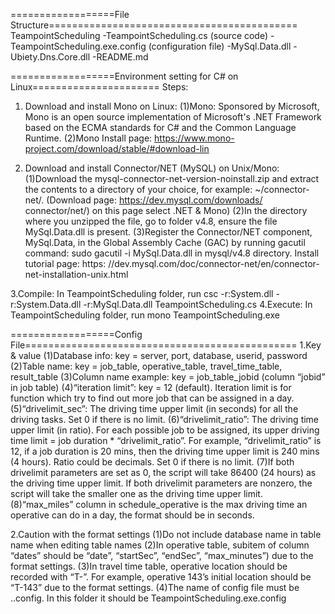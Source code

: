 ==================File Structure===========================================
TeampointScheduling 
-TeampointScheduling.cs (source code)
-TeampointScheduling.exe.config (configuration file)
-MySql.Data.dll
-Ubiety.Dns.Core.dll
-README.md


==================Environment setting for C# on Linux======================
Steps:
1. Download and install Mono on Linux:
 (1)Mono: Sponsored by Microsoft, Mono is an open source implementation of Microsoft's .NET Framework based on the ECMA standards for C# and the Common Language Runtime.
 (2)Mono Install page: https://www.mono-project.com/download/stable/#download-lin 

2. Download and install Connector/NET (MySQL) on Unix/Mono:
 (1)Download the mysql-connector-net-version-noinstall.zip and extract the contents to a directory of your choice, for example: ~/connector-net/. (Download page: https://dev.mysql.com/downloads/ connector/net/) on this page select .NET & Mono) 
 (2)In the directory where you unzipped the file, go to folder v4.8, ensure the file MySql.Data.dll is present.
 (3)Register the Connector/NET component, MySql.Data, in the Global Assembly Cache (GAC) by running gacutil command: sudo gacutil -i MySql.Data.dll in mysql/v4.8 directory. 
    Install tutorial page: https: //dev.mysql.com/doc/connector-net/en/connector-net-installation-unix.html 
 
3.Compile: In TeampointScheduling folder, run csc -r:System.dll -r:System.Data.dll -r:MySql.Data.dll TeampointScheduling.cs 
4.Execute: In TeampointScheduling folder, run mono TeampointScheduling.exe


==================Config File===============================================
1.Key & value
 (1)Database info: key = server, port, database, userid, password
 (2)Table name: key = job_table, operative_table, travel_time_table, result_table
 (3)Column name example: key = job_table_jobid (column “jobid” in job table)
 (4)“iteration limit”: key = 12 (default). Iteration limit is for function which try to find out more job that can be assigned in a day.
 (5)“drivelimit_sec”: The driving time upper limit (in seconds) for all the driving tasks. Set 0 if there is no limit.
 (6)“drivelimit_ratio”: The driving time upper limit (in ratio). For each possible job to be assigned, its upper driving time limit = job duration * “drivelimit_ratio”. For example, “drivelimit_ratio” is 12, if a job duration is 20 mins, then the driving time upper limit is 240 mins (4 hours). Ratio could be decimals. Set 0 if there is no limit.
 (7)If both drivelimit parameters are set as 0, the script will take 86400 (24 hours) as the driving time upper limit. If both drivelimit parameters are nonzero, the script will take the smaller one as the driving time upper limit.
 (8)“max_miles” column in schedule_operative is the max driving time an operative can do in a day, the format should be in seconds. 

2.Caution with the format settings
 (1)Do not include database name in table name when editing table names
 (2)In operative table, subitem of column “dates” should be “date”, “startSec”, “endSec”, “max_minutes”) due to the format settings.
 (3)In travel time table, operative location should be recorded with “T-”. For example, operative 143’s initial location should be “T-143” due to the format settings.
 (4)The name of config file must be <ApplicationName>.<ApplicationType>.config. In this folder it should be TeampointScheduling.exe.config
 

